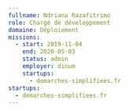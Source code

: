 ```yaml
---
fullname: Ndriana Razafitrimo
role: Chargé de développement
domaine: Déploiement
missions:
  - start: 2019-11-04
    end: 2020-05-03
    status: admin
    employer: dinum
    startups:
      - demarches-simplifiees.fr
startups:
  - demarches-simplifiees.fr
---
```

